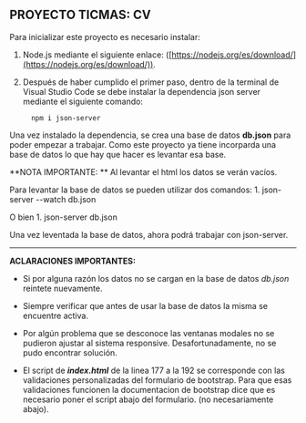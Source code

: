 ## PROYECTO TICMAS: CV

Para inicializar este proyecto es necesario instalar:
   1. Node.js mediante el siguiente enlace: ([https://nodejs.org/es/download/](https://nodejs.org/es/download/)).
   2. Después de haber cumplido el primer paso, dentro de la terminal de Visual Studio Code se debe instalar la dependencia json server mediante el siguiente comando:
   
            npm i json-server

Una vez instalado la dependencia, se crea una base de datos **db.json**  para poder empezar a trabajar. Como este proyecto ya tiene incorparda una base de datos lo que hay que hacer es levantar esa base.

**NOTA IMPORTANTE: ** Al levantar el html los datos se verán vacíos. 

Para levantar la base de datos se pueden utilizar dos comandos:
                   1. json-server --watch db.json

O bien
                    1.  json-server db.json

Una vez leventada la base de datos, ahora podrá trabajar con json-server.

------------

**ACLARACIONES IMPORTANTES:**

   - Si por alguna razón los datos no se cargan en la base de datos *db.json* reintete nuevamente. 
   
   - Siempre verificar que antes de usar la base de datos la misma se encuentre activa.
   
   - Por algún problema que se desconoce las ventanas modales no se pudieron ajustar al sistema responsive. Desafortunadamente, no se pudo encontrar solución.
   
   - El script de ***index.html*** de la linea 177 a la 192 se corresponde con las validaciones personalizadas del formulario de bootstrap. Para que esas validaciones funcionen la documentacion de bootstrap dice que es necesario poner el script abajo del formulario. (no necesariamente abajo).